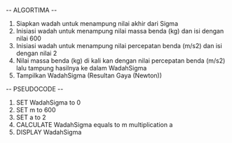 -- ALGORTIMA --
1. Siapkan wadah untuk menampung nilai akhir dari Sigma
2. Inisiasi wadah untuk menampung nilai massa benda (kg) dan isi dengan nilai 600
3. Inisiasi wadah untuk menampung nilai percepatan benda (m/s2) dan isi dengan nilai 2
4. Nilai massa benda (kg) di kali kan dengan nilai percepatan benda (m/s2) lalu tampung hasilnya ke dalam WadahSigma
5. Tampilkan WadahSigma (Resultan Gaya (Newton))

-- PSEUDOCODE --
1. SET WadahSigma to 0
2. SET m to 600
3. SET a to 2
4. CALCULATE WadahSigma equals to m multiplication a
5. DISPLAY WadahSigma